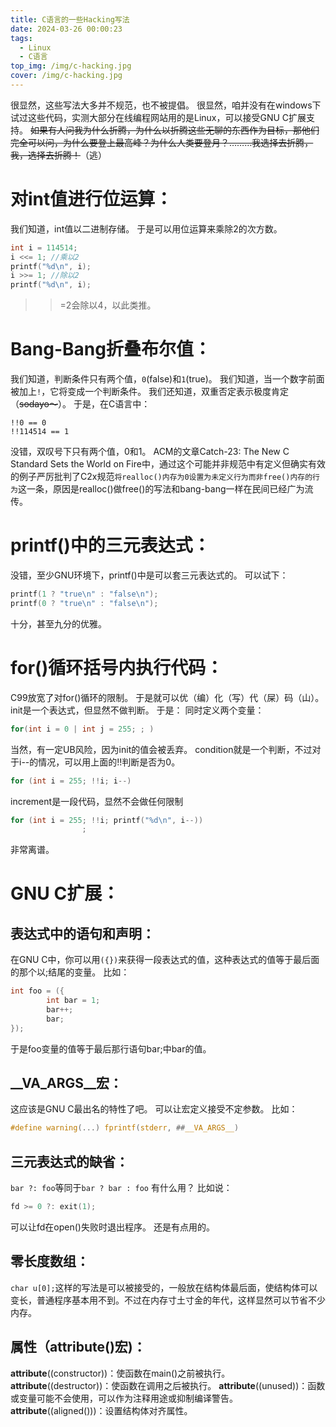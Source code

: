 ```yaml
---
title: C语言的一些Hacking写法
date: 2024-03-26 00:00:23
tags:
  - Linux
  - C语言
top_img: /img/c-hacking.jpg
cover: /img/c-hacking.jpg
---
```

很显然，这些写法大多并不规范，也不被提倡。
很显然，咱并没有在windows下试过这些代码，实测大部分在线编程网站用的是Linux，可以接受GNU C扩展支持。
~~如果有人问我为什么折腾，为什么以折腾这些无聊的东西作为目标，那他们完全可以问，为什么要登上最高峰？为什么人类要登月？………我选择去折腾，我，选择去折腾！~~（逃）
# 对int值进行位运算：
我们知道，int值以二进制存储。
于是可以用位运算来乘除2的次方数。
```C
int i = 114514;
i <<= 1; //乘以2
printf("%d\n", i);
i >>= 1; //除以2
printf("%d\n", i);
```
>>=2会除以4，以此类推。
# Bang-Bang折叠布尔值：
我们知道，判断条件只有两个值，`0`(false)和`1`(true)。
我们知道，当一个数字前面被加上`!`，它将变成一个判断条件。
我们还知道，双重否定表示极度肯定（~~sodayo～~~）。
于是，在C语言中：
```
!!0 == 0
!!114514 == 1
```
没错，双叹号下只有两个值，0和1。
ACM的文章Catch-23: The New C Standard Sets the World on Fire中，通过这个可能并非规范中有定义但确实有效的例子严厉批判了C2x规范`将realloc()内存为0设置为未定义行为而非free()内存的行为`这一条，原因是realloc()做free()的写法和bang-bang一样在民间已经广为流传。
# printf()中的三元表达式：
没错，至少GNU环境下，printf()中是可以套三元表达式的。
可以试下：
```C
printf(1 ? "true\n" : "false\n");
printf(0 ? "true\n" : "false\n");
```
十分，甚至九分的优雅。
# for()循环括号内执行代码：
C99放宽了对for()循环的限制。
于是就可以优（编）化（写）代（屎）码（山）。
init是一个表达式，但显然不做判断。
于是：
同时定义两个变量：
```C
for(int i = 0 | int j = 255; ; )
```
当然，有一定UB风险，因为init的值会被丢弃。
condition就是一个判断，不过对于i--的情况，可以用上面的!!判断是否为0。
```C
for (int i = 255; !!i; i--)
```
increment是一段代码，显然不会做任何限制
```C
for (int i = 255; !!i; printf("%d\n", i--))
                ;
```
非常离谱。
# GNU C扩展：
## 表达式中的语句和声明：
在GNU C中，你可以用`({})`来获得一段表达式的值，这种表达式的值等于最后面的那个以;结尾的变量。
比如：
```C
int foo = ({
        int bar = 1;
        bar++;
        bar;
});
```
于是foo变量的值等于最后那行语句bar;中bar的值。
## __VA_ARGS__宏：
这应该是GNU C最出名的特性了吧。
可以让宏定义接受不定参数。
比如：
```C
#define warning(...) fprintf(stderr, ##__VA_ARGS__)
```
## 三元表达式的缺省：
`bar ?: foo`等同于`bar ? bar : foo`
有什么用？
比如说：
```C
fd >= 0 ?: exit(1);
```
可以让fd在open()失败时退出程序。
还是有点用的。
## 零长度数组：
`char u[0];`这样的写法是可以被接受的，一般放在结构体最后面，使结构体可以变长，普通程序基本用不到。不过在内存寸土寸金的年代，这样显然可以节省不少内存。
## 属性（__attribute__()宏)：
__attribute__((constructor))：使函数在main()之前被执行。
__attribute__((destructor))：使函数在调用之后被执行。
__attribute__((unused))：函数或变量可能不会使用，可以作为注释用途或抑制编译警告。
__attribute__((aligned()))：设置结构体对齐属性。
